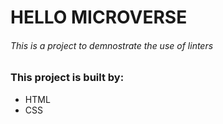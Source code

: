 # HELLO MICROVERSE
###### This is a project to demnostrate the use of linters
### This project is built by:

- HTML 
- CSS
